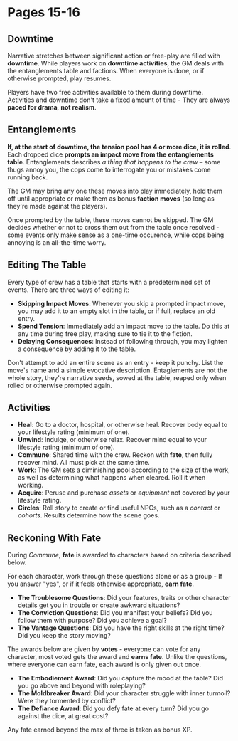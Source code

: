 # Pages 15-16

## Downtime

Narrative stretches between significant action or free-play are filled with **downtime**. While players work on **downtime activities**, the GM deals with the entanglements table and factions. When everyone is done, or if otherwise prompted, play resumes.

Players have two free activities available to them during downtime. Activities and downtime don't take a fixed amount of time - They are always **paced for drama**, **not realism**.

## Entanglements

**If, at the start of downtime, the tension pool has 4 or more dice, it is rolled**. Each dropped dice **prompts an impact move from the entanglements table**. Entanglements describes _a thing that happens to the crew_ – some thugs annoy you, the cops come to interrogate you or mistakes come running back.

The GM may bring any one these moves into play immediately, hold them off until appropriate or make them as bonus **faction moves** (so long as they're made against the players).

Once prompted by the table, these moves cannot be skipped. The GM decides whether or not to cross them out from the table once resolved - some events only make sense as a one-time occurence, while cops being annoying is an all-the-time worry.

## Editing The Table

Every type of crew has a table that starts with a predetermined set of events. There are three ways of editing it:

- **Skipping Impact Moves**: Whenever you skip a prompted impact move, you may add it to an empty slot in the table, or if full, replace an old entry.
- **Spend Tension**: Immediately add an impact move to the table. Do this at any time during free play, making sure to tie it to the fiction.
- **Delaying Consequences**: Instead of following through, you may lighten a consequence by adding it to the table.

Don't attempt to add an entire scene as an entry - keep it punchy. List the move's name and a simple evocative description. Entaglements are not the whole story, they're narrative seeds, sowed at the table, reaped only when rolled or otherwise prompted again.

## Activities

- **Heal**: Go to a doctor, hospital, or otherwise heal. Recover body equal to your lifestyle rating (minimum of one).
- **Unwind**: Indulge, or otherwise relax. Recover mind equal to your lifestyle rating (minimum of one).
- **Commune**: Shared time with the crew. Reckon with **fate**, then fully recover mind. All must pick at the same time.
- **Work**: The GM sets a diminishing pool according to the size of the work, as well as determining what happens when cleared. Roll it when working.
- **Acquire**: Peruse and purchase _assets_ or _equipment_ not covered by your lifestyle rating.
- **Circles**: Roll story to create or find useful NPCs, such as a _contact_ or _cohorts_. Results determine how the scene goes.

## Reckoning With Fate

During _Commune_, **fate** is awarded to characters based on criteria described below.

For each character, work through these questions alone or as a group - If you answer "yes", or if it feels otherwise appropriate, **earn fate**.

- **The Troublesome Questions**: Did your features, traits or other character details get you in trouble or create awkward situations?
- **The Conviction Questions**: Did you manifest your beliefs? Did you follow them with purpose? Did you achieve a goal?
- **The Vantage Questions**: Did you have the right skills at the right time? Did you keep the story moving?

The awards below are given by **votes** - everyone can vote for any character, most voted gets the award and **earns fate**. Unlike the questions, where everyone can earn fate, each award is only given out once.

- **The Embodiement Award**: Did you capture the mood at the table? Did you go above and beyond with roleplaying?
- **The Moldbreaker Award**: Did your character struggle with inner turmoil? Were they tormented by conflict?
- **The Defiance Award**: Did you defy fate at every turn? Did you go against the dice, at great cost?

Any fate earned beyond the max of three is taken as bonus XP.
